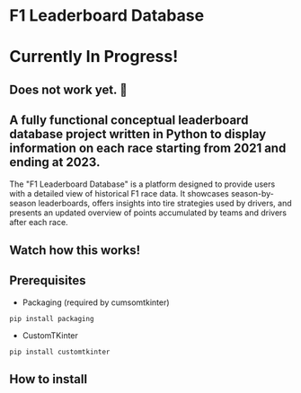# F1 Leaderboard Database

# Currently In Progress!
## Does not work yet. 🥺

## A fully functional conceptual leaderboard database project written in Python to display information on each race starting from 2021 and ending at 2023.

The "F1 Leaderboard Database" is a platform designed to provide users with a detailed view of historical F1 race data. It showcases season-by-season leaderboards, offers insights into tire strategies used by drivers, and presents an updated overview of points accumulated by teams and drivers after each race.

## Watch how this works!

## Prerequisites
- Packaging (required by cumsomtkinter)
```
pip install packaging
```

- CustomTKinter
```
pip install customtkinter
```

## How to install
